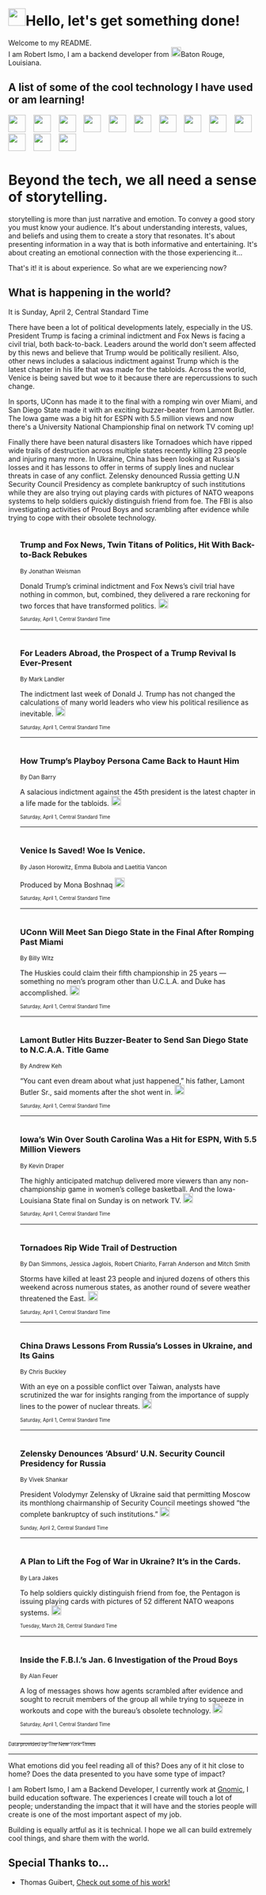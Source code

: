 <h1><img src="https://emojis.slackmojis.com/emojis/images/1643514375/3493/hot-coffee.gif?1643514375" width="35"/>Hello, let's get something done!</h1>

<p>Welcome to my README.<br/>
I am Robert Ismo, I am a backend developer from <img src="https://emojis.slackmojis.com/emojis/images/1638395689/50435/moulin_rouge.png?1638395689" width="20"/>Baton Rouge, Louisiana.</p>
<h2>A list of some of the cool technology I have used or am learning!</h2>
<p>
<img src="https://emojis.slackmojis.com/emojis/images/1643516091/21142/meow_bongotap.gif?1643516091" width="35" alt="">
<img src="https://img.shields.io/badge/Favorite%20Frontend%20Framework-SvelteKit-f83903" alt="">
<img src="https://img.shields.io/badge/Second%20Favorite-Vue-40b581" alt="">
<img src="https://img.shields.io/badge/Most%20Used%20Runtime-Nodejs-78b061" alt="">
<img src="https://emojis.slackmojis.com/emojis/images/1643517416/34482/fire.gif?1643517416" width="35" alt="">
<img src="https://img.shields.io/badge/Javascript%20But%20Better-Typescript-0078ca" alt="">
<img src="https://img.shields.io/badge/Favorite%20Language-Elixir-3e244d" alt="">
<img src="https://img.shields.io/badge/Containerize%20Everything-Docker-6ac9ef" alt="">
<img src="https://emojis.slackmojis.com/emojis/images/1643514596/5999/meow_party.gif?1643514596" width="35" alt="">
<img src="https://img.shields.io/badge/API%20Love%20Language-Graphql-de32a5" alt="">
<img src="https://img.shields.io/badge/Our%20Favorite%20Version%20Controller-Git-e94f33" alt="">
<img src="https://img.shields.io/badge/Favorite%20Database-Redis-d42d1d" alt="">
<img src="https://emojis.slackmojis.com/emojis/images/1643514559/5584/deployparrot.gif?1643514559" width="35" alt="">
<img src="https://img.shields.io/badge/Container%20Interstate-RabbitMQ-f66200" alt="">
<img src="https://img.shields.io/badge/Gotta%20Learn-Kubernetes-316adf" alt="">
<img src="https://img.shields.io/badge/Really%20Mature%20Now-WASM-654fef" alt="">
<img src="https://emojis.slackmojis.com/emojis/images/1666642497/61942/dance_vibe.gif?1666642497" width="35" alt="">
<img src="https://img.shields.io/badge/For%20My%20M1-ARM64-657d96" alt="">
<img src="https://img.shields.io/badge/Loving%20This%20So%20Much-TailwindCSS-17bcb5" alt="">
<img src="https://img.shields.io/badge/Cool%20Build%20Tool-Vite-f9cb24" alt="">
<img src="https://emojis.slackmojis.com/emojis/images/1669231376/62819/working-on-it.gif?1669231376" width="35" alt="">
<img src="https://img.shields.io/badge/Fun%20and%20Easy%20Database-MongoDB-5f8c49" alt="">
<img src="https://img.shields.io/badge/JS%20Life%20Support-NPM-c73737" alt="">
<img src="https://img.shields.io/badge/I%20Liked%20It-DynamoDB-0073b9" alt="">
<img src="https://emojis.slackmojis.com/emojis/images/1643514045/46/question.gif?1643514045" width="35" alt="">
<img src="https://img.shields.io/badge/cool-React-60d6f9" alt="">
<img src="https://img.shields.io/badge/Future%20Big%20Project-Lambda-f37e00" alt="">
<img src="https://img.shields.io/badge/NPM%20But%20Better-PNPM-f1aa07" alt="">
<img src="https://emojis.slackmojis.com/emojis/images/1643514943/9662/fbwow.gif?1643514943" width="35" alt="">
<img src="https://img.shields.io/badge/First%20Language-C-662079" alt="">
<img src="https://img.shields.io/badge/Where%20I%20Deploy%20Frontend-Vercel-000000" alt="">
<img src="https://img.shields.io/badge/Who%20Does%20not%20Want%20an%20App-Swift-f9492a" alt="">
<img src="https://emojis.slackmojis.com/emojis/images/1643514058/151/javascript.png?1643514058" width="35" alt="">
<img src="https://img.shields.io/badge/cool-Python-fbd542" alt="">
<img src="https://img.shields.io/badge/Favorite%20Something-Stripe-656cdc" alt="">
<img src="https://img.shields.io/badge/Of%20Course-HTML5-ed6327" alt="">
<img src="https://emojis.slackmojis.com/emojis/images/1660415405/60731/bomb.gif?1660415405" width="35" alt="">
<img src="https://img.shields.io/badge/hate-CSS-2964ec" alt="">
<img src="https://img.shields.io/badge/Learning-CircleCI-141215" alt="">
<img src="https://img.shields.io/badge/Learning-Rust-fbbb3b" alt="">
<img src="https://emojis.slackmojis.com/emojis/images/1660415397/60712/writing-hand.gif?1660415397" width="35" alt="">
<img src="https://img.shields.io/badge/Dev%20Browser%20of%20Choice-Firefox-cc4e26" alt="">
<img src="https://img.shields.io/badge/Recoverying%20From%20Windows-UNIX-1781e3" alt="">
<img src="https://img.shields.io/badge/LOVE-LogSeq-90c1c2" alt="">
<img src="https://emojis.slackmojis.com/emojis/images/1643514066/223/kirby.gif?1643514066" width="35" alt="">
<img src="https://img.shields.io/badge/Daily%20Driver-MacOS-e6e6e8" alt="">
<img src="https://img.shields.io/badge/Git%20Server-Github-000000" alt="">
<img src="https://img.shields.io/badge/enjoyable-EC2-f17428" alt="">
<img src="https://emojis.slackmojis.com/emojis/images/1643514239/2069/excited.gif?1643514239" width="35" alt="">
</p>
<h1>Beyond the tech, we all need a sense of storytelling.</h1>
<p>storytelling is more than just narrative and emotion. To convey a good story you must know your audience. It's about understanding interests, values, and beliefs and using them to create a story that resonates. It's about presenting information in a way that is both informative and entertaining. It's about creating an emotional connection with the those experiencing it...</p>
<p>That's it! it is about experience. So what are we experiencing now?</p>
<h2>What is happening in the world?</h2>
<p>It is Sunday, April 2, Central Standard Time</p>
<p>
There have been a lot of political developments lately, especially in the US. President Trump is facing a criminal indictment and Fox News is facing a civil trial, both back-to-back. Leaders around the world don&#39;t seem affected by this news and believe that Trump would be politically resilient. Also, other news includes a salacious indictment against Trump which is the latest chapter in his life that was made for the tabloids. Across the world, Venice is being saved but woe to it because there are repercussions to such change.

In sports, UConn has made it to the final with a romping win over Miami, and San Diego State made it with an exciting buzzer-beater from Lamont Butler. The Iowa game was a big hit for ESPN with 5.5 million views and now there&#39;s a University National Championship final on network TV coming up!

Finally there have been natural disasters like Tornadoes which have ripped wide trails of destruction across multiple states recently killing 23 people and injuring many more. In Ukraine, China has been looking at Russia&#39;s losses and it has lessons to offer in terms of supply lines and nuclear threats in case of any conflict. Zelensky denounced Russia getting U.N Security Council Presidency as complete bankruptcy of such institutions while they are also trying out playing cards with pictures of NATO weapons systems to help soldiers quickly distinguish friend from foe. The FBI is also investigating activities of Proud Boys  and scrambling after evidence while trying to cope with their obsolete technology.</p>
<ol>
<img src="https://img.shields.io/badge/-us-blue" alt="">
<h3>Trump and Fox News, Twin Titans of Politics, Hit With Back-to-Back Rebukes</h3>
<sub>By Jonathan Weisman</sub>
<p>Donald Trump’s criminal indictment and Fox News’s civil trial have nothing in common, but, combined, they delivered a rare reckoning for two forces that have transformed politics.  <a href="https://nyti.ms/3nxAw1j"><img src="https://developer.nytimes.com/files/poweredby_nytimes_30b.png?v=1583354208352" height="20"></a></p>
<sub><sub>Saturday, April 1, Central Standard Time</sub></sub>
<hr/>
<img src="https://img.shields.io/badge/-world-blue" alt="">
<h3>For Leaders Abroad, the Prospect of a Trump Revival Is Ever-Present</h3>
<sub>By Mark Landler</sub>
<p>The indictment last week of Donald J. Trump has not changed the calculations of many world leaders who view his political resilience as inevitable.  <a href="https://nyti.ms/3zs4PJu"><img src="https://developer.nytimes.com/files/poweredby_nytimes_30b.png?v=1583354208352" height="20"></a></p>
<sub><sub>Saturday, April 1, Central Standard Time</sub></sub>
<hr/>
<img src="https://img.shields.io/badge/-us-blue" alt="">
<h3>How Trump’s Playboy Persona Came Back to Haunt Him</h3>
<sub>By Dan Barry</sub>
<p>A salacious indictment against the 45th president is the latest chapter in a life made for the tabloids.  <a href="https://nyti.ms/42Wn2fW"><img src="https://developer.nytimes.com/files/poweredby_nytimes_30b.png?v=1583354208352" height="20"></a></p>
<sub><sub>Saturday, April 1, Central Standard Time</sub></sub>
<hr/>
<img src="https://img.shields.io/badge/-world-blue" alt="">
<h3>Venice Is Saved! Woe Is Venice.</h3>
<sub>By Jason Horowitz, Emma Bubola and Laetitia Vancon</sub>
<p>Produced by Mona Boshnaq  <a href="https://nyti.ms/42P47DE"><img src="https://developer.nytimes.com/files/poweredby_nytimes_30b.png?v=1583354208352" height="20"></a></p>
<sub><sub>Saturday, April 1, Central Standard Time</sub></sub>
<hr/>
<img src="https://img.shields.io/badge/-sports-blue" alt="">
<h3>UConn Will Meet San Diego State in the Final After Romping Past Miami</h3>
<sub>By Billy Witz</sub>
<p>The Huskies could claim their fifth championship in 25 years — something no men’s program other than U.C.L.A. and Duke has accomplished.  <a href="https://nyti.ms/3lXCQhV"><img src="https://developer.nytimes.com/files/poweredby_nytimes_30b.png?v=1583354208352" height="20"></a></p>
<sub><sub>Saturday, April 1, Central Standard Time</sub></sub>
<hr/>
<img src="https://img.shields.io/badge/-sports-blue" alt="">
<h3>Lamont Butler Hits Buzzer-Beater to Send San Diego State to N.C.A.A. Title Game</h3>
<sub>By Andrew Keh</sub>
<p>“You cant even dream about what just happened,” his father, Lamont Butler Sr., said moments after the shot went in.  <a href="https://nyti.ms/3G5xXKv"><img src="https://developer.nytimes.com/files/poweredby_nytimes_30b.png?v=1583354208352" height="20"></a></p>
<sub><sub>Saturday, April 1, Central Standard Time</sub></sub>
<hr/>
<img src="https://img.shields.io/badge/-sports-blue" alt="">
<h3>Iowa’s Win Over South Carolina Was a Hit for ESPN, With 5.5 Million Viewers</h3>
<sub>By Kevin Draper</sub>
<p>The highly anticipated matchup delivered more viewers than any non-championship game in women’s college basketball. And the Iowa-Louisiana State final on Sunday is on network TV.  <a href="https://nyti.ms/3KqhmU4"><img src="https://developer.nytimes.com/files/poweredby_nytimes_30b.png?v=1583354208352" height="20"></a></p>
<sub><sub>Saturday, April 1, Central Standard Time</sub></sub>
<hr/>
<img src="https://img.shields.io/badge/-us-blue" alt="">
<h3>Tornadoes Rip Wide Trail of Destruction</h3>
<sub>By Dan Simmons, Jessica Jaglois, Robert Chiarito, Farrah Anderson and Mitch Smith</sub>
<p>Storms have killed at least 23 people and injured dozens of others this weekend across numerous states, as another round of severe weather threatened the East.  <a href="https://nyti.ms/40KcZZG"><img src="https://developer.nytimes.com/files/poweredby_nytimes_30b.png?v=1583354208352" height="20"></a></p>
<sub><sub>Saturday, April 1, Central Standard Time</sub></sub>
<hr/>
<img src="https://img.shields.io/badge/-world-blue" alt="">
<h3>China Draws Lessons From Russia’s Losses in Ukraine, and Its Gains</h3>
<sub>By Chris Buckley</sub>
<p>With an eye on a possible conflict over Taiwan, analysts have scrutinized the war for insights ranging from the importance of supply lines to the power of nuclear threats.  <a href="https://nyti.ms/42UlrXY"><img src="https://developer.nytimes.com/files/poweredby_nytimes_30b.png?v=1583354208352" height="20"></a></p>
<sub><sub>Saturday, April 1, Central Standard Time</sub></sub>
<hr/>
<img src="https://img.shields.io/badge/-world-blue" alt="">
<h3>Zelensky Denounces ‘Absurd’ U.N. Security Council Presidency for Russia</h3>
<sub>By Vivek Shankar</sub>
<p>President Volodymyr Zelensky of Ukraine said that permitting Moscow its monthlong chairmanship of Security Council meetings showed “the complete bankruptcy of such institutions.”  <a href="https://nyti.ms/3Ma9rvF"><img src="https://developer.nytimes.com/files/poweredby_nytimes_30b.png?v=1583354208352" height="20"></a></p>
<sub><sub>Sunday, April 2, Central Standard Time</sub></sub>
<hr/>
<img src="https://img.shields.io/badge/-world-blue" alt="">
<h3>A Plan to Lift the Fog of War in Ukraine? It’s in the Cards.</h3>
<sub>By Lara Jakes</sub>
<p>To help soldiers quickly distinguish friend from foe, the Pentagon is issuing playing cards with pictures of 52 different NATO weapons systems.  <a href="https://nyti.ms/3JQlN9h"><img src="https://developer.nytimes.com/files/poweredby_nytimes_30b.png?v=1583354208352" height="20"></a></p>
<sub><sub>Tuesday, March 28, Central Standard Time</sub></sub>
<hr/>
<img src="https://img.shields.io/badge/-us-blue" alt="">
<h3>Inside the F.B.I.’s Jan. 6 Investigation of the Proud Boys</h3>
<sub>By Alan Feuer</sub>
<p>A log of messages shows how agents scrambled after evidence and sought to recruit members of the group all while trying to squeeze in workouts and cope with the bureau’s obsolete technology.  <a href="https://nyti.ms/3K5fkaL"><img src="https://developer.nytimes.com/files/poweredby_nytimes_30b.png?v=1583354208352" height="20"></a></p>
<sub><sub>Saturday, April 1, Central Standard Time</sub></sub>
<hr/>
</ol>
<a href="https://developer.nytimes.com"><sub><sub>Data provided by The New York Times</sub></sub></a>
<hr/>
<p>What emotions did you feel reading all of this? Does any of it hit close to home? Does the data presented to you have some type of impact?</p>
<p>I am Robert Ismo, I am a Backend Developer, I currently work at <a href="https://gnomic.education/">Gnomic</a>, I build education software. The experiences I create will touch a lot of people; understanding the impact that it will have and the stories people will create is one of the most important aspect of my job.</p>
<p>Building is equally artful as it is technical. I hope we all can build extremely cool things, and share them with the world.</p>
<h2>Special Thanks to...</h2>
<ul>
<li>Thomas Guibert, <a href="https://github.com/thmsgbrt/thmsgbrt">Check out some of his work!</a></li>
</ul>